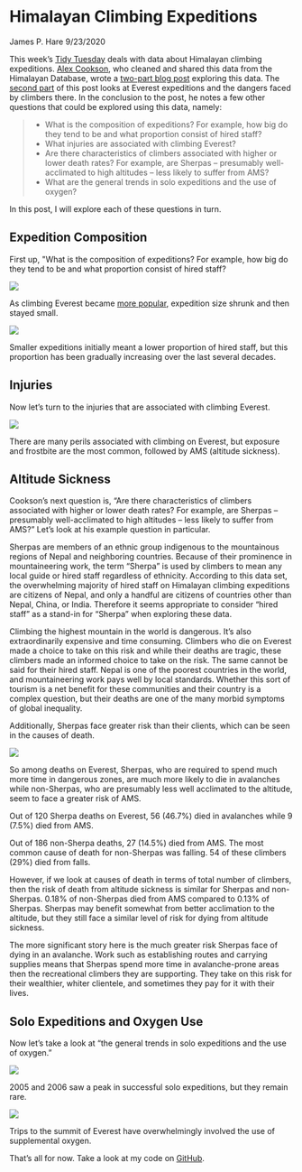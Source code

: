 Himalayan Climbing Expeditions
================
James P. Hare
9/23/2020

This week’s [Tidy
Tuesday](https://github.com/rfordatascience/tidytuesday/blob/master/data/2020/2020-09-22/readme.md)
deals with data about Himalayan climbing expeditions. [Alex
Cookson](https://twitter.com/alexcookson), who cleaned and shared this
data from the Himalayan Database, wrote a [two-part blog
post](https://www.alexcookson.com/post/analyzing-himalayan-peaks-first-ascents/)
exploring this data. The [second
part](https://www.alexcookson.com/post/how-dangerous-is-climbing-mount-everest/)
of this post looks at Everest expeditions and the dangers faced by
climbers there. In the conclusion to the post, he notes a few other
questions that could be explored using this data, namely:

>   - What is the composition of expeditions? For example, how big do
>     they tend to be and what proportion consist of hired staff?
>   - What injuries are associated with climbing Everest?
>   - Are there characteristics of climbers associated with higher or
>     lower death rates? For example, are Sherpas – presumably
>     well-acclimated to high altitudes – less likely to suffer from
>     AMS?
>   - What are the general trends in solo expeditions and the use of
>     oxygen?

In this post, I will explore each of these questions in turn.

## Expedition Composition

First up, "What is the composition of expeditions? For example, how big
do they tend to be and what proportion consist of hired staff?

![](Himalayan_files/figure-gfm/expedition_size-1.png)<!-- -->

As climbing Everest became [more
popular](https://www.alexcookson.com/post/how-dangerous-is-climbing-mount-everest/),
expedition size shrunk and then stayed small.

![](Himalayan_files/figure-gfm/hired_staff-1.png)<!-- -->

Smaller expeditions initially meant a lower proportion of hired staff,
but this proportion has been gradually increasing over the last several
decades.

## Injuries

Now let’s turn to the injuries that are associated with climbing
Everest.

![](Himalayan_files/figure-gfm/injuries-1.png)<!-- -->

There are many perils associated with climbing on Everest, but exposure
and frostbite are the most common, followed by AMS (altitude sickness).

## Altitude Sickness

Cookson’s next question is, “Are there characteristics of climbers
associated with higher or lower death rates? For example, are Sherpas –
presumably well-acclimated to high altitudes – less likely to suffer
from AMS?” Let’s look at his example question in particular.

Sherpas are members of an ethnic group indigenous to the mountainous
regions of Nepal and neighboring countries. Because of their prominence
in mountaineering work, the term “Sherpa” is used by climbers to mean
any local guide or hired staff regardless of ethnicity. According to
this data set, the overwhelming majority of hired staff on Himalayan
climbing expeditions are citizens of Nepal, and only a handful are
citizens of countries other than Nepal, China, or India. Therefore it
seems appropriate to consider “hired staff” as a stand-in for “Sherpa”
when exploring these data.

Climbing the highest mountain in the world is dangerous. It’s also
extraordinarily expensive and time consuming. Climbers who die on
Everest made a choice to take on this risk and while their deaths are
tragic, these climbers made an informed choice to take on the risk. The
same cannot be said for their hired staff. Nepal is one of the poorest
countries in the world, and mountaineering work pays well by local
standards. Whether this sort of tourism is a net benefit for these
communities and their country is a complex question, but their deaths
are one of the many morbid symptoms of global inequality.

Additionally, Sherpas face greater risk than their clients, which can be
seen in the causes of death.

![](Himalayan_files/figure-gfm/death_cause-1.png)<!-- -->

So among deaths on Everest, Sherpas, who are required to spend much more
time in dangerous zones, are much more likely to die in avalanches while
non-Sherpas, who are presumably less well acclimated to the altitude,
seem to face a greater risk of AMS.

Out of 120 Sherpa deaths on Everest, 56 (46.7%) died in avalanches while
9 (7.5%) died from AMS.

Out of 186 non-Sherpa deaths, 27 (14.5%) died from AMS. The most common
cause of death for non-Sherpas was falling. 54 of these climbers (29%)
died from falls.

However, if we look at causes of death in terms of total number of
climbers, then the risk of death from altitude sickness is similar for
Sherpas and non-Sherpas. 0.18% of non-Sherpas died from AMS compared to
0.13% of Sherpas. Sherpas may benefit somewhat from better acclimation
to the altitude, but they still face a similar level of risk for dying
from altitude sickness.

The more significant story here is the much greater risk Sherpas face of
dying in an avalanche. Work such as establishing routes and carrying
supplies means that Sherpas spend more time in avalanche-prone areas
then the recreational climbers they are supporting. They take on this
risk for their wealthier, whiter clientele, and sometimes they pay for
it with their lives.

## Solo Expeditions and Oxygen Use

Now let’s take a look at “the general trends in solo expeditions and the
use of oxygen.”

![](Himalayan_files/figure-gfm/solo-1.png)<!-- -->

2005 and 2006 saw a peak in successful solo expeditions, but they remain
rare.

![](Himalayan_files/figure-gfm/oxygen-1.png)<!-- -->

Trips to the summit of Everest have overwhelmingly involved the use of
supplemental oxygen.

That’s all for now. Take a look at my code on
[GitHub](https://github.com/jamesphare/tidytuesday/blob/869ae09e83ad28d6f371f2ae9c22ff1cf630491e/20200922/Himalayan.Rmd).
